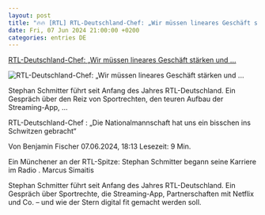 ```yaml
---
layout: post
title: "🔥🔥 [RTL] RTL-Deutschland-Chef: „Wir müssen lineares Geschäft stärken und ..."
date: Fri, 07 Jun 2024 21:00:00 +0200
categories: entries DE
---
```

[RTL-Deutschland-Chef: „Wir müssen lineares Geschäft stärken und ...](https://www.faz.net/aktuell/wirtschaft/unternehmen/rtl-deutschland-chef-wir-muessen-lineares-geschaeft-staerken-und-schuetzen-19769535.html)

![RTL-Deutschland-Chef: „Wir müssen lineares Geschäft stärken und ...](https://media0.faz.net/ppmedia/aktuell/2129059753/1.9769534/facebook_teaser_fplus/ein-muenchener-an-der-rtl.jpg)

Stephan Schmitter führt seit Anfang des Jahres RTL-Deutschland. Ein Gespräch über den Reiz von Sportrechten, den teuren Aufbau der Streaming-App, ...

RTL-Deutschland-Chef : „Die Nationalmannschaft hat uns ein bisschen ins Schwitzen gebracht“

Von Benjamin Fischer 07.06.2024, 18:13 Lesezeit: 9 Min.

Ein Münchener an der RTL-Spitze: Stephan Schmitter begann seine Karriere im Radio . Marcus Simaitis

Stephan Schmitter führt seit Anfang des Jahres RTL-Deutschland. Ein Gespräch über Sportrechte, die Streaming-App, Partnerschaften mit Netflix und Co. – und wie der Stern digital fit gemacht werden soll.

